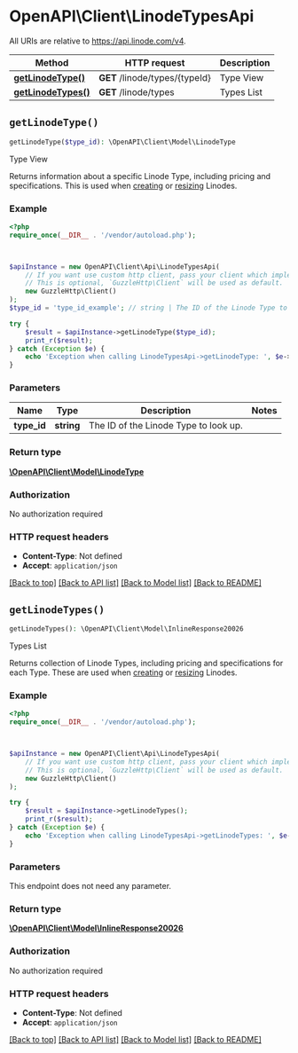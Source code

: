 # OpenAPI\Client\LinodeTypesApi

All URIs are relative to https://api.linode.com/v4.

Method | HTTP request | Description
------------- | ------------- | -------------
[**getLinodeType()**](LinodeTypesApi.md#getLinodeType) | **GET** /linode/types/{typeId} | Type View
[**getLinodeTypes()**](LinodeTypesApi.md#getLinodeTypes) | **GET** /linode/types | Types List


## `getLinodeType()`

```php
getLinodeType($type_id): \OpenAPI\Client\Model\LinodeType
```

Type View

Returns information about a specific Linode Type, including pricing and specifications. This is used when [creating](/docs/api/linode-instances/#linode-create) or [resizing](/docs/api/linode-instances/#linode-resize) Linodes.

### Example

```php
<?php
require_once(__DIR__ . '/vendor/autoload.php');



$apiInstance = new OpenAPI\Client\Api\LinodeTypesApi(
    // If you want use custom http client, pass your client which implements `GuzzleHttp\ClientInterface`.
    // This is optional, `GuzzleHttp\Client` will be used as default.
    new GuzzleHttp\Client()
);
$type_id = 'type_id_example'; // string | The ID of the Linode Type to look up.

try {
    $result = $apiInstance->getLinodeType($type_id);
    print_r($result);
} catch (Exception $e) {
    echo 'Exception when calling LinodeTypesApi->getLinodeType: ', $e->getMessage(), PHP_EOL;
}
```

### Parameters

Name | Type | Description  | Notes
------------- | ------------- | ------------- | -------------
 **type_id** | **string**| The ID of the Linode Type to look up. |

### Return type

[**\OpenAPI\Client\Model\LinodeType**](../Model/LinodeType.md)

### Authorization

No authorization required

### HTTP request headers

- **Content-Type**: Not defined
- **Accept**: `application/json`

[[Back to top]](#) [[Back to API list]](../../README.md#endpoints)
[[Back to Model list]](../../README.md#models)
[[Back to README]](../../README.md)

## `getLinodeTypes()`

```php
getLinodeTypes(): \OpenAPI\Client\Model\InlineResponse20026
```

Types List

Returns collection of Linode Types, including pricing and specifications for each Type. These are used when [creating](/docs/api/linode-instances/#linode-create) or [resizing](/docs/api/linode-instances/#linode-resize) Linodes.

### Example

```php
<?php
require_once(__DIR__ . '/vendor/autoload.php');



$apiInstance = new OpenAPI\Client\Api\LinodeTypesApi(
    // If you want use custom http client, pass your client which implements `GuzzleHttp\ClientInterface`.
    // This is optional, `GuzzleHttp\Client` will be used as default.
    new GuzzleHttp\Client()
);

try {
    $result = $apiInstance->getLinodeTypes();
    print_r($result);
} catch (Exception $e) {
    echo 'Exception when calling LinodeTypesApi->getLinodeTypes: ', $e->getMessage(), PHP_EOL;
}
```

### Parameters

This endpoint does not need any parameter.

### Return type

[**\OpenAPI\Client\Model\InlineResponse20026**](../Model/InlineResponse20026.md)

### Authorization

No authorization required

### HTTP request headers

- **Content-Type**: Not defined
- **Accept**: `application/json`

[[Back to top]](#) [[Back to API list]](../../README.md#endpoints)
[[Back to Model list]](../../README.md#models)
[[Back to README]](../../README.md)
